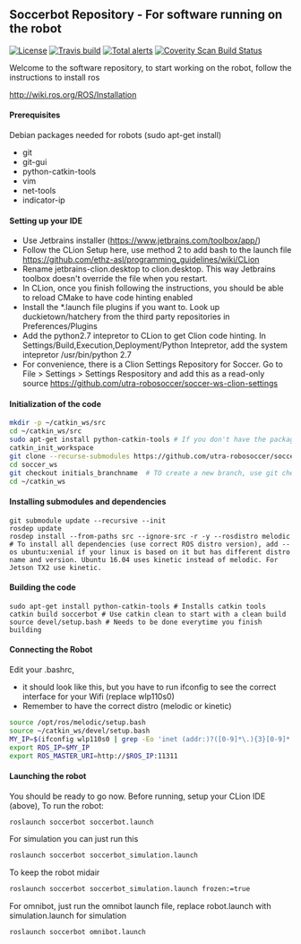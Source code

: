 ## Soccerbot Repository - For software running on the robot
[![License](https://img.shields.io/badge/License-BSD%203--Clause-blue.svg)](https://opensource.org/licenses/BSD-3-Clause)
[![Travis build](https://travis-ci.org/utra-robosoccer/soccer_ws.svg?branch=master)](https://travis-ci.org/utra-robosoccer/soccer_ws)
[![Total alerts](https://img.shields.io/lgtm/alerts/g/utra-robosoccer/soccer_ws.svg?logo=lgtm&logoWidth=18)](https://lgtm.com/projects/g/utra-robosoccer/soccer_ws/alerts/)
[![Coverity Scan Build Status](https://scan.coverity.com/projects/utra-robosoccer-soccer_ws/badge.svg)](https://scan.coverity.com/projects/utra-robosoccer-soccer_ws)

Welcome to the software repository, to start working on the robot, follow the instructions to install ros

http://wiki.ros.org/ROS/Installation

#### Prerequisites

Debian packages needed for robots (sudo apt-get install)
- git
- git-gui
- python-catkin-tools
- vim
- net-tools
- indicator-ip

#### Setting up your IDE
- Use Jetbrains installer (https://www.jetbrains.com/toolbox/app/)
- Follow the CLion Setup here, use method 2 to add bash to the launch file https://github.com/ethz-asl/programming_guidelines/wiki/CLion
- Rename jetbrains-clion.desktop to clion.desktop. This way Jetbrains toolbox doesn't override the file when you restart.
- In CLion, once you finish following the instructions, you should be able to reload CMake to have code hinting enabled
- Install the *.launch file plugins if you want to. Look up duckietown/hatchery from the third party repositories in Preferences/Plugins
- Add the python2.7 intepretor to CLion to get Clion code hinting. In Settings/Build,Execution,Deployment/Python Intepretor, add the system intepretor /usr/bin/python 2.7
- For convenience, there is a Clion Settings Repository for Soccer. Go to File > Settings > Settings Respository and add this as a read-only source https://github.com/utra-robosoccer/soccer-ws-clion-settings
#### Initialization of the code
```bash
mkdir -p ~/catkin_ws/src
cd ~/catkin_ws/src
sudo apt-get install python-catkin-tools # If you don't have the package installed yet.
catkin_init_workspace
git clone --recurse-submodules https://github.com/utra-robosoccer/soccer_ws #  To clone the repository
cd soccer_ws
git checkout initials_branchname  # TO create a new branch, use git checkout -b initials_branchname
cd ~/catkin_ws
```
#### Installing submodules and dependencies
```
git submodule update --recursive --init
rosdep update
rosdep install --from-paths src --ignore-src -r -y --rosdistro melodic # To install all dependencies (use correct ROS distro version), add --os ubuntu:xenial if your linux is based on it but has different distro name and version. Ubuntu 16.04 uses kinetic instead of melodic. For Jetson TX2 use kinetic.
```

#### Building the code
```
sudo apt-get install python-catkin-tools # Installs catkin tools
catkin build soccerbot # Use catkin clean to start with a clean build
source devel/setup.bash # Needs to be done everytime you finish building
```

#### Connecting the Robot
Edit your .bashrc, 
- it should look like this, but you have to run ifconfig to see the correct interface for your Wifi (replace wlp110s0)
- Remember to have the correct distro (melodic or kinetic)

```bash
source /opt/ros/melodic/setup.bash
source ~/catkin_ws/devel/setup.bash
MY_IP=$(ifconfig wlp110s0 | grep -Eo 'inet (addr:)?([0-9]*\.){3}[0-9]*' | grep -Eo '([0-9]*\.){3}[0-9]*' | grep -v '127.0.0.1')
export ROS_IP=$MY_IP
export ROS_MASTER_URI=http://$ROS_IP:11311
```
#### Launching the robot
You should be ready to go now. Before running, setup your CLion IDE (above),  To run the robot:

```bash
roslaunch soccerbot soccerbot.launch
```

For simulation you can just run this

```bash
roslaunch soccerbot soccerbot_simulation.launch
```

To keep the robot midair

```bash
roslaunch soccerbot soccerbot_simulation.launch frozen:=true
```

For omnibot, just run the omnibot launch file, replace robot.launch with simulation.launch for simulation

```bash
roslaunch soccerbot omnibot.launch
```

